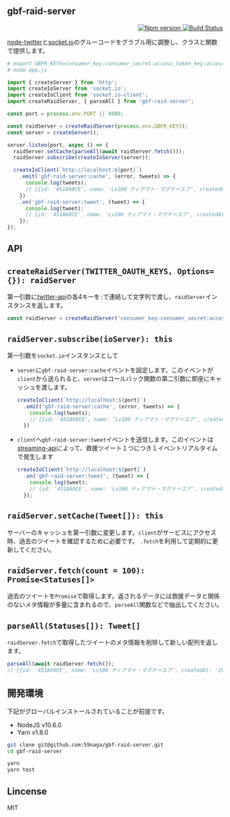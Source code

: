 gbf-raid-server
---

<p align="right">
  <a href="https://www.npmjs.com/package/gbf-raid-server">
    <img alt="Npm version" src="https://badge.fury.io/js/gbf-raid-server.svg">
  </a>
  <a href="https://travis-ci.org/59naga/gbf-raid-server">
    <img alt="Build Status" src="https://travis-ci.org/59naga/gbf-raid-server.svg?branch=master">
  </a>
</p>

[node-twitter][2]と[socket.io][3]のグルーコードをグラブル用に調整し、クラスと関数で提供します。

```bash
# export GBFR_KEYS=consumer_key:consumer_secret:access_token_key:access_token_secret
# node app.js
```

```js
import { createServer } from 'http';
import createIoServer from 'socket.io';
import createIoClient from 'socket.io-client';
import createRaidServer, { parseAll } from 'gbf-raid-server';

const port = process.env.PORT || 8080;

const raidServer = createRaidServer(process.env.GBFR_KEYS);
const server = createServer();

server.listen(port, async () => {
  raidServer.setCache(parseAll(await raidServer.fetch()));
  raidServer.subscribe(createIoServer(server));

  createIoClient(`http://localhost:${port}`)
    .emit('gbf-raid-server:cache', (error, tweets) => {
      console.log(tweets);
      // [{id: '451A60CE', name: 'Lv100 ティアマト・マグナ＝エア', createdAt: '2018-07-06 10:26:56'}, {...}]
    })
    .on('gbf-raid-server:tweet', (tweet) => {
      console.log(tweet);
      // {id: '451A60CE', name: 'Lv100 ティアマト・マグナ＝エア', createdAt: '2018-07-06 10:26:56'}
    });
});
```

API
---

## `createRaidServer(TWITTER_OAUTH_KEYS, Options={}): raidServer`

第一引数に[twitter-api](https://apps.twitter.com/)の各4キーを`:`で連結して文字列で渡し、`raidServer`インスタンスを返します。

```js
const raidServer = createRaidServer('consumer_key:consumer_secret:access_token_key:access_token_secret');
```

## `raidServer.subscribe(ioServer): this`

第一引数を`socket.io`インスタンスとして

* `server`に`gbf-raid-server:cache`イベントを設定します。このイベントが`client`から送られると、`server`はコールバック関数の第二引数に即座にキャッシュを渡します。
  ```js
  createIoClient(`http://localhost:${port}`)
    .emit('gbf-raid-server:cache', (error, tweets) => {
      console.log(tweets);
      // [{id: '451A60CE', name: 'Lv100 ティアマト・マグナ＝エア', createdAt: '2018-07-06 10:26:56'}, {...}]
    })
  ```
* `client`へ`gbf-raid-server:tweet`イベントを送信します。このイベントは[streaming-api](https://github.com/desmondmorris/node-twitter#streaming-api)によって、救援ツイート１つにつき１イベントリアルタイムで発生します
  ```js
  createIoClient(`http://localhost:${port}`)
    .on('gbf-raid-server:tweet', (tweet) => {
      console.log(tweet);
      // {id: '451A60CE', name: 'Lv100 ティアマト・マグナ＝エア', createdAt: '2018-07-06 10:26:56'}
    });
  ```

## `raidServer.setCache(Tweet[]): this`

サーバーのキャッシュを第一引数に変更します。`client`がサービスにアクセス時、過去のツイートを確認するために必要です。
`.fetch`を利用して定期的に更新してください。

## `raidServer.fetch(count = 100): Promise<Statuses[]>`

過去のツイートを`Promise`で取得します。返されるデータには救援データと関係のないメタ情報が多量に含まれるので、`parseAll`関数などで抽出してください。

## `parseAll(Statuses[]): Tweet[]`

`raidServer.fetch`で取得したツイートのメタ情報を削除して新しい配列を返します。

```js
parseAll(await raidServer.fetch());
// [{id: '451A60CE', name: 'Lv100 ティアマト・マグナ＝エア', createdAt: '2018-07-06 10:26:56'}, {...}]
```

開発環境
---

下記がグローバルインストールされていることが前提です。

* NodeJS v10.6.0
* Yarn v1.8.0

```bash
git clone git@github.com:59naga/gbf-raid-server.git
cd gbf-raid-server

yarn
yarn test
```

Lincense
---
MIT

[1]: https://developer.twitter.com/en/docs/basics/rate-limits.html
[2]: https://github.com/desmondmorris/node-twitter#readme
[3]: https://github.com/socketio/socket.io#readme
